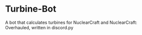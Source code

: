# Turbine-Bot
A bot that calculates turbines for NuclearCraft and NuclearCraft: Overhauled, written in discord.py
